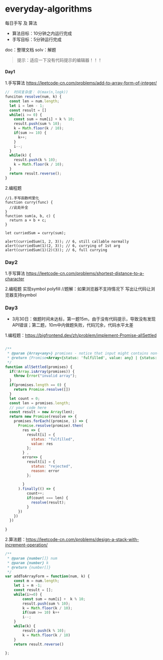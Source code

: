 # everyday-algorithms
每日手写 及 算法 
 
- 算法目标：10分钟之内运行完成
- 手写目标：5分钟运行完成

doc：整理文档
solv：解题

> 提示：适应一下没有代码提示的编辑器！！！


#### Day1

1.手写算法
https://leetcode-cn.com/problems/add-to-array-form-of-integer/


```javascript
//  时间复杂度： O(max(n,logk)) 
funciton resolve(num, k) {
  const len = num.length;
  let i = len - 1;
  const result = []
  while(i >= 0) {
    const sum = num[i] + k % 10;
    result.push(sum % 10);
    k = Math.floor(k / 10);
    if(sum >= 10) {
      k++;
    }
    i--;
  }
  while(k) {
    result.push(k % 10);
    k = Math.floor(k / 10);
  }
  return result.reverse();
}

```

2.编程题
```
//1.手写函数柯里化
function curry(func) {
  //此处补全
}
function sum(a, b, c) {
  return a + b + c;
}

let curriedSum = curry(sum);

alert(curriedSum(1, 2, 3)); // 6, still callable normally
alert(curriedSum(1)(2, 3)); // 6, currying of 1st arg
alert(curriedSum(1)(2)(3)); // 6, full currying

```

### Day2

1.手写算法
https://leetcode-cn.com/problems/shortest-distance-to-a-character

2.编程题
实现symbol polyfill
//题解：如果浏览器不支持情况下 写出让代码让浏览器支持symbol





### Day3

- 3月30日：做题时间未达标，第一题15m，由于没有代码提示，导致没有发现API错误；第二题，10m中内做题失败，代码冗余，代码水平太差


1.编程题：https://bigfrontend.dev/zh/problem/implement-Promise-allSettled

```javascript

/**
 * @param {Array<any>} promises - notice that input might contains non-promises
 * @return {Promise<Array<{status: 'fulfilled', value: any} | {status: 'rejected', reason: any}>>}
 */
function allSettled(promises) {
  if(!Array.isArray(promises)) {
    throw Error("invalid array");
  }
  if(promises.length == 0) {
    return Promise.resolve([])
  }
  let count = 0;
  const len = promises.length;
  // your code here
  const result = new Array(len);
  return new Promise(resolve => {
    promises.forEach((promise, i) => {
      Promise.resolve(promise).then(
        res => {
          result[i] = {
            status: "fulfilled",
            value: res
          };
        } ,
        error=> {
          result[i] = {
            status: "rejected",
            reason: error
          };
         
        }
      ).finally(() => {
          count++;
          if(count === len) {
            resolve(result);
          }
      })
    })
  })
  
}

```

2.算法题：https://leetcode-cn.com/problems/design-a-stack-with-increment-operation/

```javascript
/**
 * @param {number[]} num
 * @param {number} k
 * @return {number[]}
 */
var addToArrayForm = function(num, k) {
    const m = num.length;
    let i = m -1;
    const result = [];
    while(i>=0) {
        const sum = num[i] +  k % 10;
        result.push(sum % 10);
        k = Math.floor(k / 10);
        if(sum >= 10) k++
        i--;
    }
    while(k) {
        result.push(k % 10);
        k = Math.floor(k / 10)
    }
    return result.reverse()
    
};
```